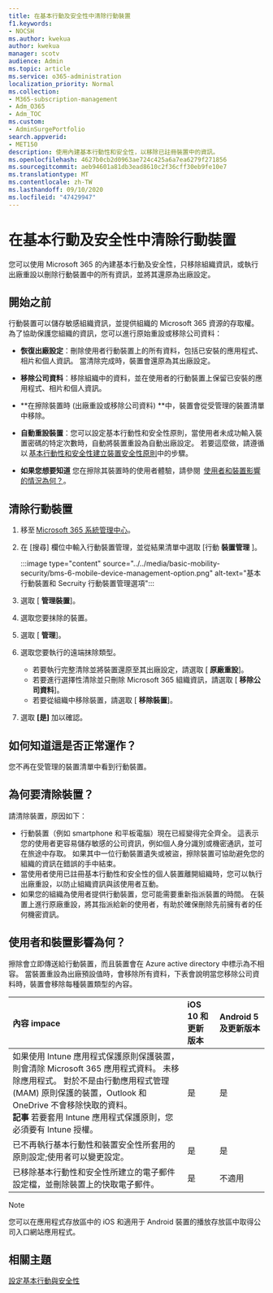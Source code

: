 ```yaml
---
title: 在基本行動及安全性中清除行動裝置
f1.keywords:
- NOCSH
ms.author: kwekua
author: kwekua
manager: scotv
audience: Admin
ms.topic: article
ms.service: o365-administration
localization_priority: Normal
ms.collection:
- M365-subscription-management
- Adm_O365
- Adm_TOC
ms.custom:
- AdminSurgePortfolio
search.appverid:
- MET150
description: 使用內建基本行動性和安全性，以移除已註冊裝置中的資訊。
ms.openlocfilehash: 4627b0cb2d0963ae724c425a6a7ea6279f271856
ms.sourcegitcommit: aeb94601a81db3ead8610c2f36cff30eb9fe10e7
ms.translationtype: MT
ms.contentlocale: zh-TW
ms.lasthandoff: 09/10/2020
ms.locfileid: "47429947"
---
```

# <a name="wipe-a-mobile-device-in-basic-mobility-and-security"></a>在基本行動及安全性中清除行動裝置

您可以使用 Microsoft 365 的內建基本行動及安全性，只移除組織資訊，或執行出廠重設以刪除行動裝置中的所有資訊，並將其還原為出廠設定。

## <a name="before-you-begin"></a>開始之前

行動裝置可以儲存敏感組織資訊，並提供組織的 Microsoft 365 資源的存取權。 為了協助保護您組織的資訊，您可以進行原始重設或移除公司資料：
    
- **恢復出廠設定**：刪除使用者行動裝置上的所有資料，包括已安裝的應用程式、相片和個人資訊。 當清除完成時，裝置會還原為其出廠設定。
    
- **移除公司資料**：移除組織中的資料，並在使用者的行動裝置上保留已安裝的應用程式、相片和個人資訊。   

- **在擦除裝置時 (出廠重設或移除公司資料) **中，裝置會從受管理的裝置清單中移除。
    
- **自動重設裝置**：您可以設定基本行動性和安全性原則，當使用者未成功輸入裝置密碼的特定次數時，自動將裝置重設為自動出廠設定。 若要這麼做，請遵循以 [基本行動性和安全性建立裝置安全性原則](create-device-security-policies.md)中的步驟。
    
- **如果您想要知道** 您在擦除其裝置時的使用者體驗，請參閱  [使用者和裝置影響的情況為何？](#whats-the-user-and-device-impact)。   

## <a name="wipe-a-mobile-device"></a>清除行動裝置

1. 移至 [Microsoft 365 系統管理中心](https://support.microsoft.com/office/758befc4-0888-4009-9f14-0d147402fd23)。
    
2. 在 [搜尋] 欄位中輸入行動裝置管理，並從結果清單中選取 [行動 **裝置管理** ]。 

    :::image type="content" source="../../media/basic-mobility-security/bms-6-mobile-device-management-option.png" alt-text="基本行動裝置和 Secruity 行動裝置管理選項":::

3. 選取 [ **管理裝置**]。

4. 選取您要抹除的裝置。

5. 選取 [ **管理**]。

6. 選取您要執行的遠端抹除類型。

    - 若要執行完整清除並將裝置還原至其出廠設定，請選取 [ **原廠重設**]。
    - 若要進行選擇性清除並只刪除 Microsoft 365 組織資訊，請選取 [ **移除公司資料**]。
    - 若要從組織中移除裝置，請選取 [ **移除裝置**]。

7. 選取 **[是]** 加以確認。

## <a name="how-do-i-know-it-worked"></a>如何知道這是否正常運作？

您不再在受管理的裝置清單中看到行動裝置。

## <a name="why-would-you-want-to-wipe-a-device"></a>為何要清除裝置？

請清除裝置，原因如下：

- 行動裝置（例如 smartphone 和平板電腦）現在已經變得完全齊全。 這表示您的使用者更容易儲存敏感的公司資訊，例如個人身分識別或機密通訊，並可在旅途中存取。 如果其中一位行動裝置遺失或被盜，擦除裝置可協助避免您的組織的資訊在錯誤的手中結束。
- 當使用者使用已註冊基本行動性和安全性的個人裝置離開組織時，您可以執行出廠重設，以防止組織資訊與該使用者互動。
- 如果您的組織為使用者提供行動裝置，您可能需要重新指派裝置的時間。 在裝置上進行原廠重設，將其指派給新的使用者，有助於確保刪除先前擁有者的任何機密資訊。

## <a name="whats-the-user-and-device-impact"></a>使用者和裝置影響為何？

擦除會立即傳送給行動裝置，而且裝置會在 Azure active directory 中標示為不相容。 當裝置重設為出廠預設值時，會移除所有資料，下表會說明當您移除公司資料時，裝置會移除每種裝置類型的內容。

|**內容 impace**|**iOS 10 和更新版本**|**Android 5 及更新版本**|
|:-----|:-----|:-----|
|如果使用 Intune 應用程式保護原則保護裝置，則會清除 Microsoft 365 應用程式資料。 未移除應用程式。 對於不是由行動應用程式管理 (MAM) 原則保護的裝置，Outlook 和 OneDrive 不會移除快取的資料。<br/>**記事** 若要套用 Intune 應用程式保護原則，您必須要有 Intune 授權。|是|是|
|已不再執行基本行動性和裝置安全性所套用的原則設定;使用者可以變更設定。|是|是|
|已移除基本行動性和安全性所建立的電子郵件設定檔，並刪除裝置上的快取電子郵件。|是|不適用|
>[!NOTE] 
>您可以在應用程式存放區中的 iOS 和適用于 Android 裝置的播放存放區中取得公司入口網站應用程式。

## <a name="related-topics"></a>相關主題

[設定基本行動與安全性](set-up.md)